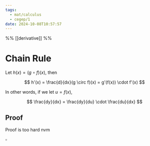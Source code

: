 ```yaml
---
tags:
  - mat/calculus
  - cegep/1
date: 2024-10-08T10:57:57
---
```


%% [[derivative]] %%

# Chain Rule

Let $h(x) = (g \circ f)(x)$, then

$$
h'(x) = \frac{d}{dx}(g \circ f)(x) = g'(f(x)) \cdot f'(x)
$$

In other words, if we let $u = f(x)$,

$$
\frac{dy}{dx} = \frac{dy}{du} \cdot \frac{du}{dx}
$$

## Proof

Proof is too hard nvm

$\square$
